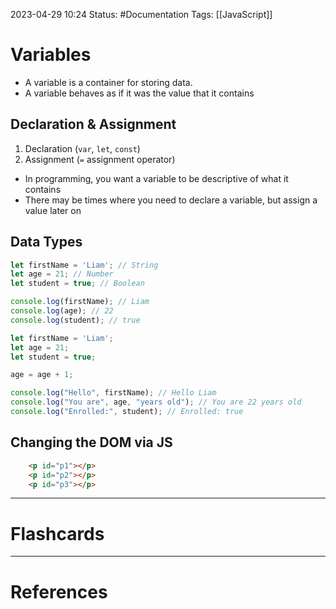 2023-04-29 10:24
Status: #Documentation 
Tags: [[JavaScript]]

# Variables

* A variable is a container for storing data.
* A variable behaves as if it was the value that it contains

## Declaration & Assignment
1. Declaration (`var`, `let`, `const`)
2. Assignment (`=` assignment operator)

* In programming, you want a variable to be descriptive of what it contains
* There may be times where you need to declare a variable, but assign a value later on

## Data Types
```javascript
let firstName = 'Liam'; // String
let age = 21; // Number
let student = true; // Boolean

console.log(firstName); // Liam
console.log(age); // 22
console.log(student); // true
```

```javascript
let firstName = 'Liam';
let age = 21;
let student = true;

age = age + 1;

console.log("Hello", firstName); // Hello Liam
console.log("You are", age, "years old"); // You are 22 years old
console.log("Enrolled:", student); // Enrolled: true
```

## Changing the DOM via JS

```html
    <p id="p1"></p>
    <p id="p2"></p>
    <p id="p3"></p>
```



___
# Flashcards



---
# References
